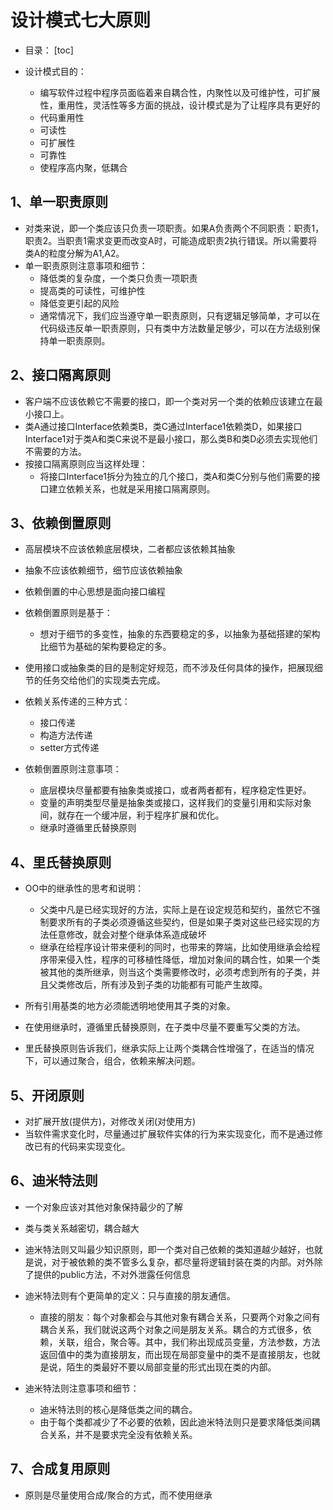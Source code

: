 # 设计模式七大原则

- 目录：
[toc]


- 设计模式目的：
    - 编写软件过程中程序员面临着来自耦合性，内聚性以及可维护性，可扩展性，重用性，灵活性等多方面的挑战，设计模式是为了让程序具有更好的
    - 代码重用性
    - 可读性
    - 可扩展性
    - 可靠性
    - 使程序高内聚，低耦合


## 1、单一职责原则

- 对类来说，即一个类应该只负责一项职责。如果A负责两个不同职责：职责1，职责2。当职责1需求变更而改变A时，可能造成职责2执行错误。所以需要将类A的粒度分解为A1,A2。
- 单一职责原则注意事项和细节：
    - 降低类的复杂度，一个类只负责一项职责
    - 提高类的可读性，可维护性
    - 降低变更引起的风险
    - 通常情况下，我们应当遵守单一职责原则，只有逻辑足够简单，才可以在代码级违反单一职责原则，只有类中方法数量足够少，可以在方法级别保持单一职责原则。


## 2、接口隔离原则

- 客户端不应该依赖它不需要的接口，即一个类对另一个类的依赖应该建立在最小接口上。
- 类A通过接口Interface依赖类B，类C通过Interface1依赖类D，如果接口Interface1对于类A和类C来说不是最小接口，那么类B和类D必须去实现他们不需要的方法。
- 按接口隔离原则应当这样处理：
    - 将接口Interface1拆分为独立的几个接口，类A和类C分别与他们需要的接口建立依赖关系，也就是采用接口隔离原则。


## 3、依赖倒置原则

- 高层模块不应该依赖底层模块，二者都应该依赖其抽象
- 抽象不应该依赖细节，细节应该依赖抽象
- 依赖倒置的中心思想是面向接口编程
- 依赖倒置原则是基于：
    - 想对于细节的多变性，抽象的东西要稳定的多，以抽象为基础搭建的架构比细节为基础的架构要稳定的多。
- 使用接口或抽象类的目的是制定好规范，而不涉及任何具体的操作，把展现细节的任务交给他们的实现类去完成。

- 依赖关系传递的三种方式：
    - 接口传递
    - 构造方法传递
    - setter方式传递


- 依赖倒置原则注意事项：
    - 底层模块尽量都要有抽象类或接口，或者两者都有，程序稳定性更好。
    - 变量的声明类型尽量是抽象类或接口，这样我们的变量引用和实际对象间，就存在一个缓冲层，利于程序扩展和优化。
    - 继承时遵循里氏替换原则

## 4、里氏替换原则

- OO中的继承性的思考和说明：
    - 父类中凡是已经实现好的方法，实际上是在设定规范和契约，虽然它不强制要求所有的子类必须遵循这些契约，但是如果子类对这些已经实现的方法任意修改，就会对整个继承体系造成破坏
    - 继承在给程序设计带来便利的同时，也带来的弊端，比如使用继承会给程序带来侵入性，程序的可移植性降低，增加对象间的耦合性，如果一个类被其他的类所继承，则当这个类需要修改时，必须考虑到所有的子类，并且父类修改后，所有涉及到子类的功能都有可能产生故障。

- 所有引用基类的地方必须能透明地使用其子类的对象。
- 在使用继承时，遵循里氏替换原则，在子类中尽量不要重写父类的方法。
- 里氏替换原则告诉我们，继承实际上让两个类耦合性增强了，在适当的情况下，可以通过聚合，组合，依赖来解决问题。

## 5、开闭原则

- 对扩展开放(提供方)，对修改关闭(对使用方)
- 当软件需求变化时，尽量通过扩展软件实体的行为来实现变化，而不是通过修改已有的代码来实现变化。


## 6、迪米特法则
- 一个对象应该对其他对象保持最少的了解
- 类与类关系越密切，耦合越大
- 迪米特法则又叫最少知识原则，即一个类对自己依赖的类知道越少越好，也就是说，对于被依赖的类不管多么复杂，都尽量将逻辑封装在类的内部。对外除了提供的public方法，不对外泄露任何信息
- 迪米特法则有个更简单的定义：只与直接的朋友通信。
    - 直接的朋友：每个对象都会与其他对象有耦合关系，只要两个对象之间有耦合关系，我们就说这两个对象之间是朋友关系。耦合的方式很多，依赖，关联，组合，聚合等。其中，我们称出现成员变量，方法参数，方法返回值中的类为直接朋友，而出现在局部变量中的类不是直接朋友，也就是说，陌生的类最好不要以局部变量的形式出现在类的内部。


- 迪米特法则注意事项和细节：
    - 迪米特法则的核心是降低类之间的耦合。
    - 由于每个类都减少了不必要的依赖，因此迪米特法则只是要求降低类间耦合关系，并不是要求完全没有依赖关系。


## 7、合成复用原则

- 原则是尽量使用合成/聚合的方式，而不使用继承


